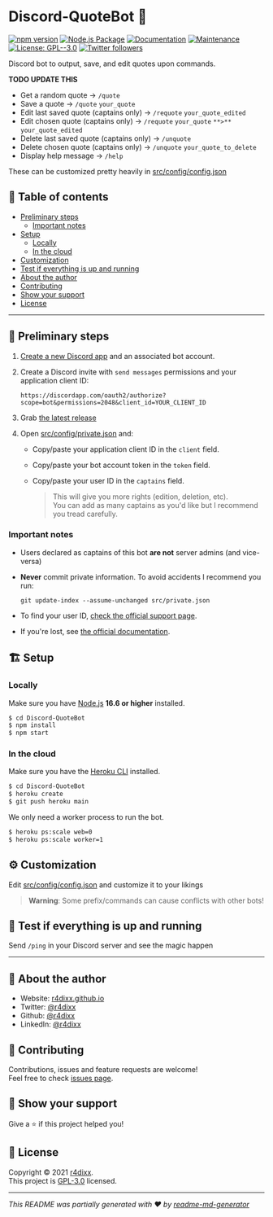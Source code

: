 # Discord-QuoteBot 🤖

[![npm version](https://badge.fury.io/js/@angular%2FDiscord-QuoteBot.svg)](https://badge.fury.io/js/@r4dixx%2FDiscord-QuoteBot) [![Node.js Package](https://github.com/r4dixx/Discord-QuoteBot/actions/workflows/release-package.yml/badge.svg)](https://github.com/r4dixx/Discord-QuoteBot/actions/workflows/release-package.yml) [![Documentation](https://img.shields.io/badge/documentation-yes-brightgreen.svg)](https://github.com/r4dixx/Discord-QuoteBot#readme) [![Maintenance](https://img.shields.io/badge/Maintained%3F-yes-green.svg)](https://github.com/r4dixx/Discord-QuoteBot/graphs/commit-activity) [![License: GPL--3.0](https://img.shields.io/github/license/r4dixx/Discord-QuoteBot)](https://github.com/r4dixx/Discord-QuoteBot/blob/master/LICENSE) [![Twitter followers](https://img.shields.io/twitter/follow/r4dixx.svg?style=social)](https://twitter.com/r4dixx)

Discord bot to output, save, and edit quotes upon commands.

**TODO UPDATE THIS**

- Get a random quote → `/quote`
- Save a quote → `/quote` `your_quote`
- Edit last saved quote (captains only) → `/requote` `your_quote_edited`
- Edit chosen quote (captains only) → `/requote` `your_quote` `**>**` `your_quote_edited`
- Delete last saved quote (captains only) → `/unquote`
- Delete chosen quote (captains only) → `/unquote` `your_quote_to_delete`
- Display help message → `/help`

These can be customized pretty heavily in [src/config/config.json](src/config/config.json)

## 📖 Table of contents

- [Preliminary steps](#-preliminary-steps)
   - [Important notes](#important-notes)
- [Setup](#-setup)
   - [Locally](#locally)
   - [In the cloud](#in-the-cloud)
- [Customization](#%EF%B8%8F-customization)
- [Test if everything is up and running](#-test-if-everything-is-up-and-running)
- [About the author](#-about-the-author)
- [Contributing](#-contributing)
- [Show your support](#-show-your-support)
- [License](#-license)

***

## 🏁 Preliminary steps

1. [Create a new Discord app](https://discordapp.com/developers/applications/me) and an associated bot account.

2. Create a Discord invite with `send messages` permissions and your application client ID:

   `https://discordapp.com/oauth2/authorize?scope=bot&permissions=2048&client_id=YOUR_CLIENT_ID`

2. Grab [the latest release](https://github.com/r4dixx/Discord-QuoteBot/releases/latest)

3. Open [src/config/private.json](src/config/private.json) and:

    - Copy/paste your application client ID in the `client` field.

    - Copy/paste your bot account token in the `token` field.

    - Copy/paste your user ID in the `captains` field.

      > This will give you more rights (edition, deletion, etc).  
      You can add as many captains as you'd like but I recommend you tread carefully.

### Important notes

- Users declared as captains of this bot **are not** server admins (and vice-versa)
- **Never** commit private information. To avoid accidents I recommend you run:
   
   `git update-index --assume-unchanged src/private.json`
   
- To find your user ID, [check the official support page](https://support.discordapp.com/hc/articles/206346498).  
- If you're lost, see [the official documentation](https://discordjs.guide).

## 🏗 Setup

### Locally

Make sure you have [Node.js](http://nodejs.org/) **16.6 or higher** installed.

```sh
$ cd Discord-QuoteBot
$ npm install
$ npm start
```

### In the cloud

Make sure you have the [Heroku CLI](https://cli.heroku.com/) installed.

```sh
$ cd Discord-QuoteBot
$ heroku create
$ git push heroku main
```

We only need a worker process to run the bot.

```sh
$ heroku ps:scale web=0
$ heroku ps:scale worker=1
```

## ⚙️ Customization

Edit [src/config/config.json](src/config/config.json) and customize it to your likings

> **Warning**: Some prefix/commands can cause conflicts with other bots!

## 🧪 Test if everything is up and running

Send `/ping` in your Discord server and see the magic happen

***

## 👤 About the author

* Website: [r4dixx.github.io](https://r4dixx.github.io/)
* Twitter: [@r4dixx](https://twitter.com/r4dixx)
* Github: [@r4dixx](https://github.com/r4dixx)
* LinkedIn: [@r4dixx](https://linkedin.com/in/r4dixx)

## 🤝 Contributing

Contributions, issues and feature requests are welcome!<br />Feel free to check [issues page](https://github.com/r4dixx/Discord-QuoteBot/issues).

## 🤗 Show your support

Give a ⭐️ if this project helped you!

## 📝 License

Copyright © 2021 [r4dixx](https://github.com/r4dixx).<br />
This project is [GPL-3.0](https://github.com/r4dixx/Discord-QuoteBot/blob/master/LICENSE) licensed.

***

_This README was partially generated with ❤️ by [readme-md-generator](https://github.com/kefranabg/readme-md-generator)_
